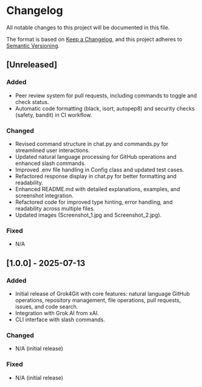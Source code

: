 # Changelog

All notable changes to this project will be documented in this file.

The format is based on [Keep a Changelog](https://keepachangelog.com/en/1.0.0/),
and this project adheres to [Semantic Versioning](https://semver.org/spec/v2.0.0.html).

## [Unreleased]

### Added
- Peer review system for pull requests, including commands to toggle and check status.
- Automatic code formatting (black, isort, autopep8) and security checks (safety, bandit) in CI workflow.

### Changed
- Revised command structure in chat.py and commands.py for streamlined user interactions.
- Updated natural language processing for GitHub operations and enhanced slash commands.
- Improved .env file handling in Config class and updated test cases.
- Refactored response display in chat.py for better formatting and readability.
- Enhanced README.md with detailed explanations, examples, and screenshot integration.
- Refactored code for improved type hinting, error handling, and readability across multiple files.
- Updated images (Screenshot_1.jpg and Screenshot_2.jpg).

### Fixed
- N/A

## [1.0.0] - 2025-07-13

### Added
- Initial release of Grok4Git with core features: natural language GitHub operations, repository management, file operations, pull requests, issues, and code search.
- Integration with Grok AI from xAI.
- CLI interface with slash commands.

### Changed
- N/A (initial release)

### Fixed
- N/A (initial release)